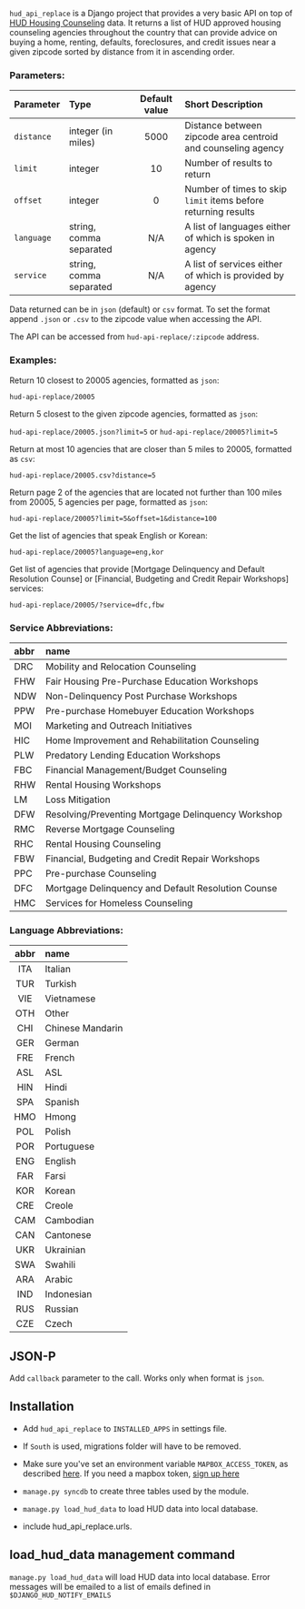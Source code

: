 `hud_api_replace` is a Django project that provides a very basic API on top of [HUD Housing
Counseling](http://portal.hud.gov/hudportal/HUD?src=/program_offices/housing/sfh/hcc) data. It returns a list of
HUD approved housing counseling agencies throughout the country that can provide advice on buying a home, renting,
defaults, foreclosures, and credit issues near a given zipcode sorted by distance from it in ascending order.

### Parameters:

| Parameter  | Type                    | Default value | Short Description                                                 |
|:---------- |:----------------------- |:-------------:|:----------------------------------------------------------------- |
| `distance` | integer (in miles)      | 5000          | Distance between zipcode area centroid and counseling agency      |
| `limit`    | integer                 | 10            | Number of results to return                                       |
| `offset`   | integer                 | 0             | Number of times to skip `limit` items before returning results    |
| `language` | string, comma separated | N/A           | A list of languages either of which is spoken in agency           |
| `service`  | string, comma separated | N/A           | A list of services either of which is provided by agency          |

Data returned can be in `json` (default) or `csv` format. To set the format append `.json` or `.csv` to the zipcode
value when accessing the API.

The API can be accessed from `hud-api-replace/:zipcode` address.

### Examples:

Return 10 closest to 20005 agencies, formatted as `json`:

`hud-api-replace/20005`

Return 5 closest to the given zipcode agencies, formatted as `json`:

`hud-api-replace/20005.json?limit=5` or `hud-api-replace/20005?limit=5`

Return at most 10 agencies that are closer than 5 miles to 20005, formatted as `csv`:

`hud-api-replace/20005.csv?distance=5`

Return page 2 of the agencies that are located not further than 100 miles from 20005, 5 agencies per page,
formatted as `json`:

`hud-api-replace/20005?limit=5&offset=1&distance=100`

Get the list of agencies that speak English or Korean:

`hud-api-replace/20005?language=eng,kor`

Get list of agencies that provide [Mortgage Delinquency and Default Resolution Counse] or [Financial, Budgeting
and Credit Repair Workshops] services:

`hud-api-replace/20005/?service=dfc,fbw`

### Service Abbreviations:

| abbr | name                                               |
|:---- |:-------------------------------------------------- |
| DRC  | Mobility and Relocation Counseling                 |
| FHW  | Fair Housing Pre-Purchase Education Workshops      |
| NDW  | Non-Delinquency Post Purchase Workshops            |
| PPW  | Pre-purchase Homebuyer Education Workshops         |
| MOI  | Marketing and Outreach Initiatives                 |
| HIC  | Home Improvement and Rehabilitation Counseling     |
| PLW  | Predatory Lending Education Workshops              |
| FBC  | Financial Management/Budget Counseling             |
| RHW  | Rental Housing Workshops                           |
| LM   | Loss Mitigation                                    |
| DFW  | Resolving/Preventing Mortgage Delinquency Workshop |
| RMC  | Reverse Mortgage Counseling                        |
| RHC  | Rental Housing Counseling                          |
| FBW  | Financial, Budgeting and Credit Repair Workshops   |
| PPC  | Pre-purchase Counseling                            |
| DFC  | Mortgage Delinquency and Default Resolution Counse |
| HMC  | Services for Homeless Counseling                   |

### Language Abbreviations:

| abbr | name             |
|:----:|:---------------- |
| ITA  | Italian          |
| TUR  | Turkish          |
| VIE  | Vietnamese       |
| OTH  | Other            |
| CHI  | Chinese Mandarin |
| GER  | German           |
| FRE  | French           |
| ASL  | ASL              |
| HIN  | Hindi            |
| SPA  | Spanish          |
| HMO  | Hmong            |
| POL  | Polish           |
| POR  | Portuguese       |
| ENG  | English          |
| FAR  | Farsi            |
| KOR  | Korean           |
| CRE  | Creole           |
| CAM  | Cambodian        |
| CAN  | Cantonese        |
| UKR  | Ukrainian        |
| SWA  | Swahili          |
| ARA  | Arabic           |
| IND  | Indonesian       |
| RUS  | Russian          |
| CZE  | Czech            |

## JSON-P

Add `callback` parameter to the call. Works only when format is `json`.

## Installation

* Add `hud_api_replace` to `INSTALLED_APPS` in settings file.

* If `South` is used, migrations folder will have to be removed.

* Make sure you've set an environment variable `MAPBOX_ACCESS_TOKEN`, as described [here](http://geocoder.readthedocs.io/providers/Mapbox.html#environment-variables). If you need a mapbox token, [sign up here](https://www.mapbox.com/studio/signup/?path=%2Faccount)

* `manage.py syncdb` to create three tables used by the module.

* `manage.py load_hud_data` to load HUD data into local database.

* include hud_api_replace.urls.

## load_hud_data management command

`manage.py load_hud_data` will load HUD data into local database. Error messages will be emailed to a list of emails
defined in `$DJANGO_HUD_NOTIFY_EMAILS`

